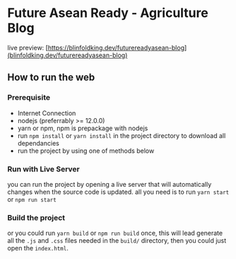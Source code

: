 # Future Asean Ready - Agriculture Blog

live preview: [https://blinfoldking.dev/futurereadyasean-blog](blinfoldking.dev/futurereadyasean-blog)

## How to run the web
### Prerequisite
* Internet Connection
* nodejs (preferrably >= 12.0.0)
* yarn or npm, npm is prepackage with nodejs
* run `npm install` or `yarn install` in the project directory to download all dependancies
* run the project by using one of methods below

### Run with Live Server
you can run the project by opening a live server that will automatically changes when the source code is updated. all you need is to run `yarn start` or `npm run start`

### Build the project
or you could run `yarn build` or `npm run build` once, this will lead generate all the `.js` and `.css` files needed in the `build/` directory, then you could just open the `index.html`.
